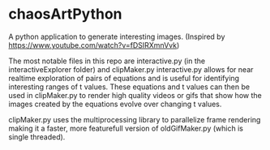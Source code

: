 # chaosArtPython
A python application to generate interesting images. 
(Inspired by https://www.youtube.com/watch?v=fDSIRXmnVvk)

The most notable files in this repo are interactive.py (in the interactiveExplorer folder)
and clipMaker.py 
interactive.py allows for near realtime exploration of pairs of equations and is useful
for identifying interesting ranges of t values.
These equations and t values can then be used in clipMaker.py to render high quality videos
or gifs that show how the images created by the equations evolve over changing t values.

clipMaker.py uses the multiprocessing library to parallelize frame rendering making it a
faster, more featurefull version of oldGifMaker.py (which is single threaded).
